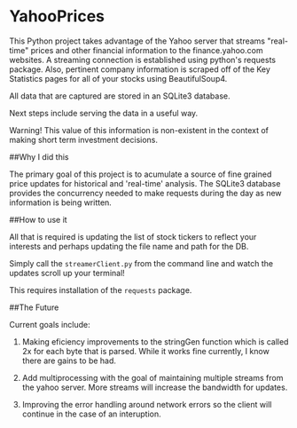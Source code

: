 YahooPrices
===========

This Python project takes advantage of the Yahoo server that streams "real-time" prices and other financial information to the finance.yahoo.com websites. A streaming connection is established using python's requests package. Also, pertinent company information is scraped off of the Key Statistics pages for all of your stocks using BeautifulSoup4. 

All data that are captured are stored in an SQLite3 database.

Next steps include serving the data in a useful way.

Warning! This value of this information is non-existent in the context of making short term investment decisions. 

##Why I did this

The primary goal of this project is to acumulate a source of fine grained price updates for historical and 'real-time' analysis. The SQLite3 database provides the concurrency needed to make requests during the day as new information is being written.

##How to use it

All that is required is updating the list of stock tickers to reflect your interests and perhaps updating the file name and path for the DB.

Simply call the `streamerClient.py` from the command line and watch the updates scroll up your terminal!

This requires installation of the `requests` package.

##The Future

Current goals include:

1. Making eficiency improvements to the stringGen function which is called 2x for each byte that is parsed. While it works fine currently, I know there are gains to be had. 

2. Add multiprocessing with the goal of maintaining multiple streams from the yahoo server. More streams will increase the bandwidth for updates.

3. Improving the error handling around network errors so the client will continue in the case of an interuption.


